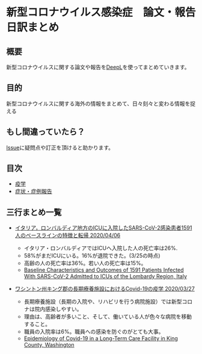 # 新型コロナウイルス感染症　論文・報告　日訳まとめ

## 概要
新型コロナウイルスに関する論文や報告を[DeepL](https://www.deepl.com/en/translator)を使ってまとめていきます。

## 目的
新型コロナウイルスに関する海外の情報をまとめて、日々刻々と変わる情報を捉える

## もし間違っていたら？
[Issue](https://github.com/azamiya/covid-report-summary/issues)に疑問点や訂正を頂けると助かります。

## 目次

- [疫学](https://azamiya.github.io/covid-report-summary/epidemiology/)
- [症状・症例報告](https://azamiya.github.io/covid-report-summary/symptoms)


## 三行まとめ一覧
- [イタリア，ロンバルディア地方のICUに入院したSARS-CoV-2感染患者1591人のベースラインの特徴と転帰 2020/04/06](https://azamiya.github.io/covid-report-summary/symptoms/jama/2764365)
  - イタリア・ロンバルディアではICUへ入院した人の死亡率は26%.
  - 58%がまだICUにいる。16%が退院できた。(3/25の時点)
  - 高齢の人の死亡率は36%。若い人の死亡率は15%。
  - [Baseline Characteristics and Outcomes of 1591 Patients Infected With SARS-CoV-2 Admitted to ICUs of the Lombardy Region, Italy
](https://jamanetwork.com/journals/jama/fullarticle/2764365)

- [ワシントン州キング郡の長期療養施設におけるCovid-19の疫学 2020/03/27](https://azamiya.github.io/covid-report-summary/epidemiology/the-new-england-journal-of-medicine/NEJMoa2005412)
  - 長期療養施設（長期の入院や、リハビリを行う病院施設）では新型コロナは院内感染しやすい。
  - 理由は、高齢者が多いこと、そして、働いている人が色々な病院を移動すること。
  - 職員の入院率は6%。職員への感染を防ぐのがとても大事。
  - [Epidemiology of Covid-19 in a Long-Term Care Facility in King County, Washington
](https://www.nejm.org/doi/full/10.1056/NEJMoa2005412?query=featured_home)

